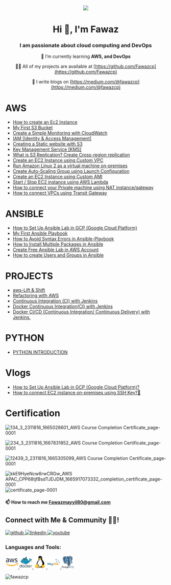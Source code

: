 
 <div id="header" align="center"> <img src="https://media.giphy.com/media/LMcB8XospGZO8UQq87/giphy.gif" width="300"/>

<h1 align="center">Hi 👋, I'm Fawaz</h1>
<h3 align="center">I am passionate about cloud computing and DevOps </h3>


 🌱 I’m currently learning **AWS, and DevOps**

 👨‍💻 All of my projects are available at [https://github.com/Fawazcp](https://github.com/Fawazcp)

 📝 I write blogs on [https://medium.com/@fawazcp](https://medium.com/@fawazcp)

 <div id="header" align="left">

# AWS

- [How to create an Ec2 Instance](https://medium.com/cloudnloud/how-to-create-an-ec2-instance-1eaa6858a5c9)
- [My First S3 Bucket](https://medium.com/@fawazcp/my-first-s3-bucket-83e3cfb14f28)
- [Create a Simple Monitoring with CloudWatch](https://medium.com/@fawazcp/create-a-simple-monitoring-with-cloudwatch-1fa3169ba5a1)
- [IAM [Identity & Access Management]](https://medium.com/cloudnloud/iam-identity-access-management-5b86e18216dd)
- [Creating a Static website with S3](https://medium.com/cloudnloud/creating-a-static-website-with-s3-bfabe9069a42)
- [Key Management Service [KMS]](https://medium.com/cloudnloud/key-management-service-kms-f6f76bdcf704)
- [What is S3 Replication? Create Cross-region replication](https://medium.com/cloudnloud/what-is-s3-replication-create-cross-region-replication-2c69ebaf98b3)
- [Create an EC2 Instance using Custom VPC](https://medium.com/cloudnloud/create-an-ec2-instance-using-custom-vpc-f8c7310c063)
- [Run Amazon Linux 2 as a virtual machine on-premises](https://medium.com/cloudnloud/run-amazon-linux-2-as-a-virtual-machine-on-premises-6cc80fa7941d)
- [Create Auto-Scaling Group using Launch Configuration](https://medium.com/cloudnloud/create-auto-scaling-group-using-launch-configuration-af1fb3113d45)
- [Create an EC2 Instance using Custom AMI](https://medium.com/cloudnloud/create-an-ec2-instance-using-custom-ami-92a180596823)
- [Start / Stop EC2 instance using AWS Lambda](https://medium.com/cloudnloud/start-stop-ec2-instance-using-aws-lambda-d74b87fb4752)
- [How to connect your Private machine using NAT instance/gateway](https://medium.com/cloudnloud/vpc-virtual-private-cloud-hands-on-4d530bd745ba)
- [How to connect VPCs using Transit Gateway](https://medium.com/cloudnloud/how-to-connect-vpcs-using-transit-gateway-91aee756267e)


# ANSIBLE

- [How to Set Up Ansible Lab in GCP (Google Cloud Platform)](https://medium.com/cloudnloud/how-to-set-up-ansible-lab-in-gcp-google-cloud-platform-bb93be363664)
- [My First Ansible Playbook](https://medium.com/cloudnloud/my-first-ansible-playbook-1da448e1c8ba)
- [How to Avoid Syntax Errors in Ansible-Playbook](https://medium.com/cloudnloud/how-to-avoid-syntax-errors-in-ansible-playbook-e48a1c734600)
- [How to Install Multiple Packages in Ansible](https://medium.com/cloudnloud/how-to-install-multiple-packages-in-ansible-e639a7fa13c5)
- [Create Free Ansible Lab in AWS Account](https://medium.com/cloudnloud/create-free-ansible-lab-in-aws-account-6c5c96b2fd47)
- [How to create Users and Groups in Ansible](https://medium.com/cloudnloud/how-to-create-users-and-groups-in-ansible-8280fb703fad)


# PROJECTS

-   [aws-Lift & Shift](https://github.com/Fawazcp/aws-project/tree/aws-LiftAndShift)
-   [Refactoring with AWS](https://github.com/Fawazcp/aws-project/tree/aws-Refactor)
-   [Continuous Integration (CI) with Jenkins](https://medium.com/cloudnloud/continuous-integration-ci-with-jenkins-844d1ef7d82a)
-  [ Docker Continuous Integration(CI) with Jenkins](https://medium.com/cloudnloud/docker-continuous-integration-ci-with-jenkins-35c73c952f3b)
- [Docker CI/CD (Continuous Integration/ Continuous Delivery) with Jenkins.](https://medium.com/cloudnloud/docker-ci-cd-continuous-integration-continuous-delivery-with-jenkins-2bcf5801efe3)


# PYTHON

-   [PYTHON INTRODUCTION](https://medium.com/cloudnloud/python-introduction-a44ca423a73f)



# Vlogs

- [How to Set Up Ansible Lab in GCP (Google Cloud Platform)?](https://youtu.be/JgCG9OqSp8M)
- [How to connect EC2 instance on-premises using SSH Key?🤔](https://youtu.be/MDpnLnPuQMY)

# Certification

![134_3_2311816_1665028601_AWS Course Completion Certificate_page-0001](https://github.com/Fawazcp/Fawazcp/assets/111639918/07222bea-9e38-44a5-892d-69ac136b5119)


![234_3_2311816_1667831852_AWS Course Completion Certificate_page-0001](https://github.com/Fawazcp/Fawazcp/assets/111639918/018b3bb9-4f90-4a40-8771-d3cd88a23818)


![12439_3_2311816_1665305099_AWS Course Completion Certificate_page-0001](https://github.com/Fawazcp/Fawazcp/assets/111639918/0a805c05-caa4-4934-abc8-cbae3d41a7cb)

![kkE9HyeNcw6rwCRGw_AWS APAC_CPP68tjfBsdTJDJDM_1665917073332_completion_certificate_page-0001](https://github.com/Fawazcp/Fawazcp/assets/111639918/784902c8-56bb-457b-a49d-2f749beec27c) 
![certificate_page-0001](https://github.com/Fawazcp/Fawazcp/assets/111639918/0626c75e-c5fd-4345-8cf0-0e381ed5c2a6)


#### 📫 How to reach me **Fawazmayyil80@gmail.com**

## Connect with Me & Community 🤝🏻! 
<a href="https://github.com/Fawazcp" target="_blank">
<img src=https://img.shields.io/badge/github-%2324292e.svg?&style=for-the-badge&logo=github&logoColor=white alt=github style="margin-bottom: 5px;" />
</a>

<a href="https://linkedin.com/in/fawazcp" target="_blank">
<img src=https://img.shields.io/badge/linkedin-%231E77B5.svg?&style=for-the-badge&logo=linkedin&logoColor=white alt=linkedin style="margin-bottom: 5px;" />


<a href="https://www.youtube.com/@CloudnLoud" target="_blank">
<img src=https://img.shields.io/badge/youtube-%23EE4831.svg?&style=for-the-badge&logo=youtube&logoColor=white alt=youtube style="margin-bottom: 5px;" />
</a> 

<h3 align="left">Languages and Tools:</h3>
<p align="left"> <a href="https://aws.amazon.com" target="_blank" rel="noreferrer"> <img src="https://raw.githubusercontent.com/devicons/devicon/master/icons/amazonwebservices/amazonwebservices-original-wordmark.svg" alt="aws" width="40" height="40"/> </a> <a href="https://www.docker.com/" target="_blank" rel="noreferrer"> <img src="https://raw.githubusercontent.com/devicons/devicon/master/icons/docker/docker-original-wordmark.svg" alt="docker" width="40" height="40"/> </a> <a href="https://www.linux.org/" target="_blank" rel="noreferrer"> <img src="https://raw.githubusercontent.com/devicons/devicon/master/icons/linux/linux-original.svg" alt="linux" width="40" height="40"/> </a> <a href="https://www.mysql.com/" target="_blank" rel="noreferrer"> <img src="https://raw.githubusercontent.com/devicons/devicon/master/icons/mysql/mysql-original-wordmark.svg" alt="mysql" width="40" height="40"/> </a> <a href="https://www.postgresql.org" target="_blank" rel="noreferrer"> <img src="https://raw.githubusercontent.com/devicons/devicon/master/icons/postgresql/postgresql-original-wordmark.svg" alt="postgresql" width="40" height="40"/> </a> </p>

<p><img align="left" src="https://github-readme-stats.vercel.app/api/top-langs?username=fawazcp&show_icons=true&locale=en&layout=compact" alt="fawazcp" /></p>






